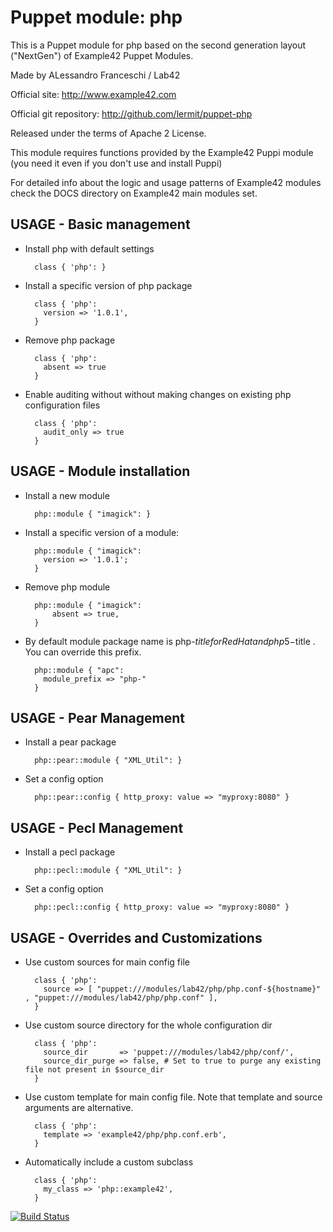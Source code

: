 # Puppet module: php

This is a Puppet module for php based on the second generation layout ("NextGen") of Example42 Puppet Modules.

Made by ALessandro Franceschi / Lab42

Official site: http://www.example42.com

Official git repository: http://github.com/lermit/puppet-php

Released under the terms of Apache 2 License.

This module requires functions provided by the Example42 Puppi module (you need it even if you don't use and install Puppi)

For detailed info about the logic and usage patterns of Example42 modules check the DOCS directory on Example42 main modules set.

## USAGE - Basic management

* Install php with default settings

        class { 'php': }

* Install a specific version of php package

        class { 'php':
          version => '1.0.1',
        }

* Remove php package

        class { 'php':
          absent => true
        }

* Enable auditing without without making changes on existing php configuration files

        class { 'php':
          audit_only => true
        }

## USAGE - Module installation

* Install a new module

        php::module { "imagick": }

* Install a specific version of a module:

        php::module { "imagick":
          version => '1.0.1';
        }

* Remove php module

        php::module { "imagick":
            absent => true,
        }

* By default module package name is php-$title for RedHat and php5-$title . You can override this prefix.

        php::module { "apc": 
          module_prefix => "php-"
        }


## USAGE - Pear Management

* Install a pear package 

        php::pear::module { "XML_Util": }

* Set a config option 

        php::pear::config { http_proxy: value => "myproxy:8080" }


## USAGE - Pecl Management

* Install a pecl package

        php::pecl::module { "XML_Util": }

* Set a config option 

        php::pecl::config { http_proxy: value => "myproxy:8080" }


## USAGE - Overrides and Customizations
* Use custom sources for main config file

        class { 'php':
          source => [ "puppet:///modules/lab42/php/php.conf-${hostname}" , "puppet:///modules/lab42/php/php.conf" ],
        }


* Use custom source directory for the whole configuration dir

        class { 'php':
          source_dir       => 'puppet:///modules/lab42/php/conf/',
          source_dir_purge => false, # Set to true to purge any existing file not present in $source_dir
        }

* Use custom template for main config file. Note that template and source arguments are alternative.

        class { 'php':
          template => 'example42/php/php.conf.erb',
        }

* Automatically include a custom subclass

        class { 'php':
          my_class => 'php::example42',
        }





[![Build Status](https://travis-ci.org/example42/puppet-php.png?branch=master)](https://travis-ci.org/example42/puppet-php)
